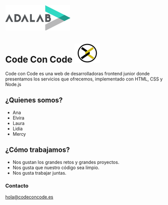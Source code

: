 ![Adalab](_src/assets/images/logo-adalab-80px.png)               

# Code Con Code   ![Code Con Code](_src/assets/images/c3-logo-yellow80px.png)

Code con Code es una web de desarrolladoras frontend junior donde presentamos los servicios que ofrecemos, implementado con HTML, CSS y Node.js

## ¿Quienes somos?

* Ana
* Elvira
* Laura
* Lidia
* Mercy

## ¿Cómo trabajamos?

- Nos gustan los grandes retos y grandes proyectos.
- Nos gusta que nuestro código sea limpio.
- Nos gusta trabajar juntas.

### Contacto
hola@codeconcode.es

